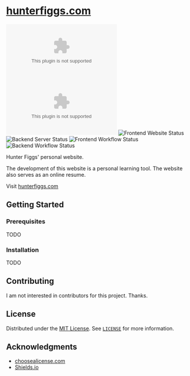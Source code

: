 # [hunterfiggs.com](https://www.hunterfiggs.com)
![GitHub release (latest by date)](https://img.shields.io/github/v/release/hfiggs/hunterfiggs.com)
![GitHub license](https://img.shields.io/github/license/hfiggs/hunterfiggs.com)
![Frontend Website Status](https://img.shields.io/website?label=frontend%20website&logo=githubpages&logoColor=white&url=https%3A%2F%2Fwww.hunterfiggs.com%2F)
![Backend Server Status](https://img.shields.io/website?label=backend%20server&logo=googlecloud&logoColor=white&url=https%3A%2F%2Fapi.hunterfiggs.com%2F)
![Frontend Workflow Status](https://img.shields.io/github/actions/workflow/status/hfiggs/hunterfiggs.com/frontend.yml?label=frontend%20CI%2FCD&logo=github)
![Backend Workflow Status](https://img.shields.io/github/actions/workflow/status/hfiggs/hunterfiggs.com/backend.yml?label=backend%20CI%2FCD&logo=github)

Hunter Figgs' personal website.

The development of this website is a personal learning tool. The website also serves as an online resume.

Visit [hunterfiggs.com](https://www.hunterfiggs.com)

## Getting Started

### Prerequisites
TODO

### Installation
TODO

## Contributing
I am not interested in contributors for this project. Thanks.

## License
Distributed under the [MIT License](https://choosealicense.com/licenses/mit/). See [`LICENSE`](https://github.com/hfiggs/hunterfiggs.com/blob/main/LICENSE) for more information.

## Acknowledgments
* [choosealicense.com](https://choosealicense.com)
* [Shields.io](https://shields.io)
